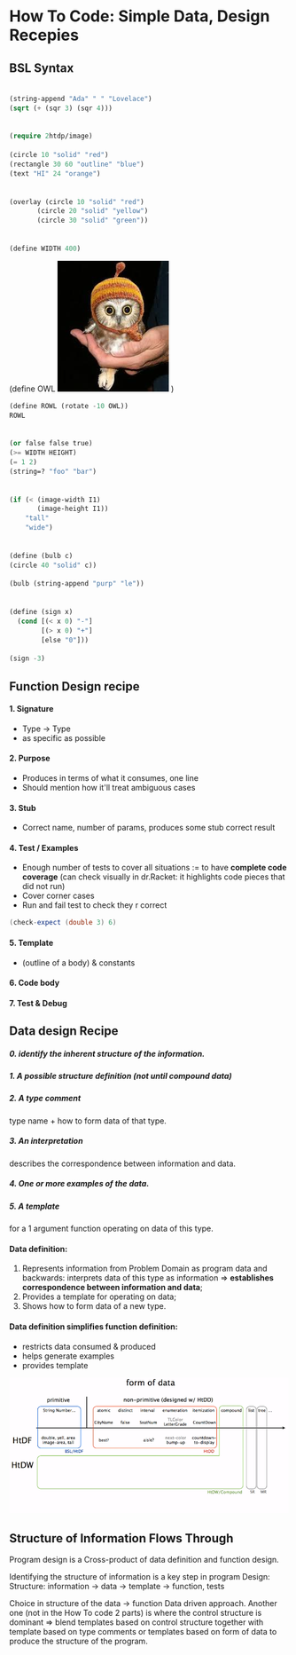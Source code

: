 # How To Code: Simple Data, Design Recepies

## BSL Syntax

```lisp

(string-append "Ada" " " "Lovelace")
(sqrt (+ (sqr 3) (sqr 4)))


(require 2htdp/image)

(circle 10 "solid" "red")
(rectangle 30 60 "outline" "blue")
(text "HI" 24 "orange")


(overlay (circle 10 "solid" "red")
       (circle 20 "solid" "yellow")
       (circle 30 "solid" "green"))


(define WIDTH 400)
```
(define OWL ![](assets/README-287bf9cd.png) )

```lisp
(define ROWL (rotate -10 OWL))
ROWL


(or false false true)
(>= WIDTH HEIGHT)
(= 1 2)
(string=? "foo" "bar")


(if (< (image-width I1)
       (image-height I1))
    "tall"
    "wide")


(define (bulb c)
(circle 40 "solid" c))    

(bulb (string-append "purp" "le"))


(define (sign x)
  (cond [(< x 0) "-"]
        [(> x 0) "+"]
        [else "0"]))

(sign -3)
```

## Function Design recipe

#### 1. Signature
  - Type -> Type
  - as specific as possible

#### 2. Purpose
  - Produces in terms of what it consumes, one line
  - Should mention how it'll treat ambiguous cases

#### 3. Stub
  - Correct name, number of params, produces some stub correct result

#### 4. Test / Examples
  - Enough number of tests to cover all situations := to have __complete code coverage__ (can check visually in dr.Racket: it highlights code pieces that did not run)
  - Cover corner cases
  - Run and fail test to check they r correct
```java
(check-expect (double 3) 6)
```

#### 5. Template
  - (outline of a body) & constants

#### 6. Code body
#### 7. Test & Debug

## Data design Recipe

##### 0. identify the inherent structure of the information.
##### 1. A possible structure definition (not until compound data)
##### 2. A type comment
type name + how to form data of that type.
##### 3. An interpretation
describes the correspondence between information and data.
##### 4. One or more examples of the data.
##### 5. A template
for a 1 argument function operating on data of this type.


#### Data definition:
1. Represents information from Problem Domain as program data and backwards: interprets data of this type as information => __establishes correspondence between information and data__;
2. Provides a template for operating on data;
3. Shows how to form data of a new type.

#### Data definition simplifies function definition:
- restricts data consumed & produced
- helps generate examples
- provides template




![](assets/README-e1aebf83.png)

## Structure of Information Flows Through


Program design is a Cross-product of data definition and function design.


Identifying the structure of information is a key step in program Design:
Structure: information -> data -> template -> function, tests

Choice in structure of the data -> function
Data driven approach. Another one (not in the How To code 2 parts) is where the control structure is dominant => blend templates based on control structure together with template based on type comments or templates based on form of data to produce the structure of the program.
